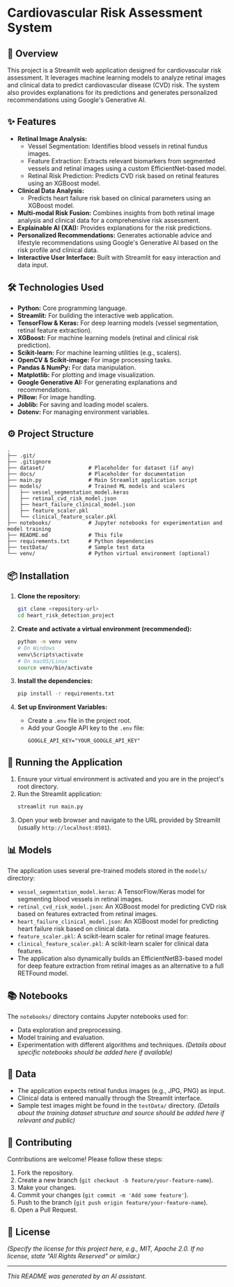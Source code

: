 # Cardiovascular Risk Assessment System

## 🚀 Overview

This project is a Streamlit web application designed for cardiovascular risk assessment. It leverages machine learning models to analyze retinal images and clinical data to predict cardiovascular disease (CVD) risk. The system also provides explanations for its predictions and generates personalized recommendations using Google's Generative AI.

## ✨ Features

*   **Retinal Image Analysis:**
    *   Vessel Segmentation: Identifies blood vessels in retinal fundus images.
    *   Feature Extraction: Extracts relevant biomarkers from segmented vessels and retinal images using a custom EfficientNet-based model.
    *   Retinal Risk Prediction: Predicts CVD risk based on retinal features using an XGBoost model.
*   **Clinical Data Analysis:**
    *   Predicts heart failure risk based on clinical parameters using an XGBoost model.
*   **Multi-modal Risk Fusion:** Combines insights from both retinal image analysis and clinical data for a comprehensive risk assessment.
*   **Explainable AI (XAI):** Provides explanations for the risk predictions.
*   **Personalized Recommendations:** Generates actionable advice and lifestyle recommendations using Google's Generative AI based on the risk profile and clinical data.
*   **Interactive User Interface:** Built with Streamlit for easy interaction and data input.

## 🛠️ Technologies Used

*   **Python:** Core programming language.
*   **Streamlit:** For building the interactive web application.
*   **TensorFlow & Keras:** For deep learning models (vessel segmentation, retinal feature extraction).
*   **XGBoost:** For machine learning models (retinal and clinical risk prediction).
*   **Scikit-learn:** For machine learning utilities (e.g., scalers).
*   **OpenCV & Scikit-image:** For image processing tasks.
*   **Pandas & NumPy:** For data manipulation.
*   **Matplotlib:** For plotting and image visualization.
*   **Google Generative AI:** For generating explanations and recommendations.
*   **Pillow:** For image handling.
*   **Joblib:** For saving and loading model scalers.
*   **Dotenv:** For managing environment variables.

## ⚙️ Project Structure

```
.
├── .git/
├── .gitignore
├── dataset/              # Placeholder for dataset (if any)
├── docs/                 # Placeholder for documentation
├── main.py               # Main Streamlit application script
├── models/               # Trained ML models and scalers
│   ├── vessel_segmentation_model.keras
│   ├── retinal_cvd_risk_model.json
│   ├── heart_failure_clinical_model.json
│   ├── feature_scaler.pkl
│   └── clinical_feature_scaler.pkl
├── notebooks/            # Jupyter notebooks for experimentation and model training
├── README.md             # This file
├── requirements.txt      # Python dependencies
├── testData/             # Sample test data
└── venv/                 # Python virtual environment (optional)
```

## 📦 Installation

1.  **Clone the repository:**
    ```bash
    git clone <repository-url>
    cd heart_risk_detection_project
    ```

2.  **Create and activate a virtual environment (recommended):**
    ```bash
    python -m venv venv
    # On Windows
    venv\Scripts\activate
    # On macOS/Linux
    source venv/bin/activate
    ```

3.  **Install the dependencies:**
    ```bash
    pip install -r requirements.txt
    ```

4.  **Set up Environment Variables:**
    *   Create a `.env` file in the project root.
    *   Add your Google API key to the `.env` file:
        ```
        GOOGLE_API_KEY="YOUR_GOOGLE_API_KEY"
        ```

## 🚀 Running the Application

1.  Ensure your virtual environment is activated and you are in the project's root directory.
2.  Run the Streamlit application:
    ```bash
    streamlit run main.py
    ```
3.  Open your web browser and navigate to the URL provided by Streamlit (usually `http://localhost:8501`).

## 📊 Models

The application uses several pre-trained models stored in the `models/` directory:

*   `vessel_segmentation_model.keras`: A TensorFlow/Keras model for segmenting blood vessels in retinal images.
*   `retinal_cvd_risk_model.json`: An XGBoost model for predicting CVD risk based on features extracted from retinal images.
*   `heart_failure_clinical_model.json`: An XGBoost model for predicting heart failure risk based on clinical data.
*   `feature_scaler.pkl`: A scikit-learn scaler for retinal image features.
*   `clinical_feature_scaler.pkl`: A scikit-learn scaler for clinical data features.
*   The application also dynamically builds an EfficientNetB3-based model for deep feature extraction from retinal images as an alternative to a full RETFound model.

## 📚 Notebooks

The `notebooks/` directory contains Jupyter notebooks used for:
*   Data exploration and preprocessing.
*   Model training and evaluation.
*   Experimentation with different algorithms and techniques.
*(Details about specific notebooks should be added here if available)*

## 📄 Data

*   The application expects retinal fundus images (e.g., JPG, PNG) as input.
*   Clinical data is entered manually through the Streamlit interface.
*   Sample test images might be found in the `testData/` directory.
*(Details about the training dataset structure and source should be added here if relevant and public)*

## 🤝 Contributing

Contributions are welcome! Please follow these steps:
1.  Fork the repository.
2.  Create a new branch (`git checkout -b feature/your-feature-name`).
3.  Make your changes.
4.  Commit your changes (`git commit -m 'Add some feature'`).
5.  Push to the branch (`git push origin feature/your-feature-name`).
6.  Open a Pull Request.

## 📜 License

*(Specify the license for this project here, e.g., MIT, Apache 2.0. If no license, state "All Rights Reserved" or similar.)*

---

*This README was generated by an AI assistant.* 